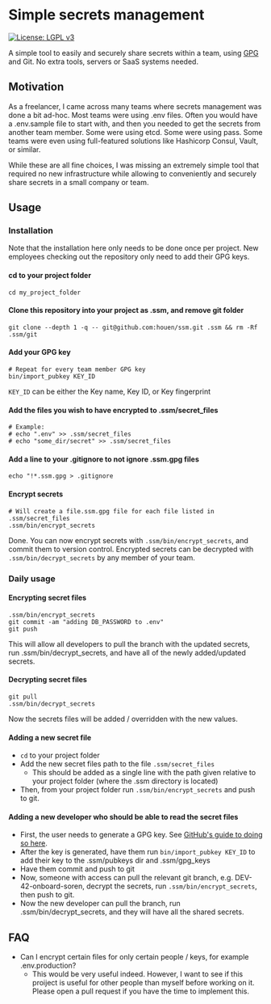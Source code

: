 # Simple secrets management
[![License: LGPL v3](https://img.shields.io/badge/License-LGPL%20v3-blue.svg)](https://www.gnu.org/licenses/lgpl-3.0)

A simple tool to easily and securely share secrets within a team, using [GPG](https://en.wikipedia.org/wiki/GNU_Privacy_Guard) and Git. No extra tools, servers or SaaS systems needed.


## Motivation
As a freelancer, I came across many teams where secrets management was done a bit ad-hoc. Most teams were using .env files. Often you would have a .env.sample file to start with, and then you needed to get the secrets from another team member. Some were using etcd. Some were using pass. Some teams were even using full-featured solutions like Hashicorp Consul, Vault, or similar.

While these are all fine choices, I was missing an extremely simple tool that required no new infrastructure while allowing to conveniently and securely share secrets in a small company or team.

## Usage
### Installation
Note that the installation here only needs to be done once per project. New employees checking out the repository only need to add their GPG keys.

#### cd to your project folder
```
cd my_project_folder
```

#### Clone this repository into your project as .ssm, and remove git folder
```
git clone --depth 1 -q -- git@github.com:houen/ssm.git .ssm && rm -Rf .ssm/git
```

#### Add your GPG key
```
# Repeat for every team member GPG key
bin/import_pubkey KEY_ID
```
`KEY_ID` can be either the Key name, Key ID, or Key fingerprint

#### Add the files you wish to have encrypted to .ssm/secret_files
```
# Example:
# echo ".env" >> .ssm/secret_files
# echo "some_dir/secret" >> .ssm/secret_files
```

#### Add a line to your .gitignore to not ignore .ssm.gpg files
```
echo "!*.ssm.gpg > .gitignore
```

#### Encrypt secrets
```
# Will create a file.ssm.gpg file for each file listed in .ssm/secret_files
.ssm/bin/encrypt_secrets
```

Done. You can now encrypt secrets with `.ssm/bin/encrypt_secrets`, and commit them to version control. Encrypted secrets can be decrypted with `.ssm/bin/decrypt_secrets` by any member of your team.

### Daily usage
#### Encrypting secret files
```
.ssm/bin/encrypt_secrets
git commit -am "adding DB_PASSWORD to .env"
git push
```

This will allow all developers to pull the branch with the updated secrets, run .ssm/bin/decrypt_secrets, and have all of the newly added/updated secrets.

#### Decrypting secret files
```
git pull
.ssm/bin/decrypt_secrets
```
Now the secrets files will be added / overridden with the new values.

#### Adding a new secret file
- `cd` to your project folder
- Add the new secret files path to the file `.ssm/secret_files` 
  - This should be added as a single line with the path given relative to your project folder (where the .ssm directory is located)
- Then, from your project folder run `.ssm/bin/encrypt_secrets` and push to git.

#### Adding a new developer who should be able to read the secret files
- First, the user needs to generate a GPG key. See [GitHub's guide to doing so here](https://help.github.com/articles/generating-a-new-gpg-key/).
- After the key is generated, have them run `bin/import_pubkey KEY_ID` to add their key to the .ssm/pubkeys dir and .ssm/gpg_keys
- Have them commit and push to git
- Now, someone with access can pull the relevant git branch, e.g. DEV-42-onboard-soren, decrypt the secrets, run `.ssm/bin/encrypt_secrets`, then push to git.
- Now the new developer can pull the branch, run .ssm/bin/decrypt_secrets, and they will have all the shared secrets.

## FAQ
- Can I encrypt certain files for only certain people / keys, for example .env.production?
  - This would be very useful indeed. However, I want to see if this proiject is useful for other people than myself before working on it. Please open a pull request if you have the time to implement this.